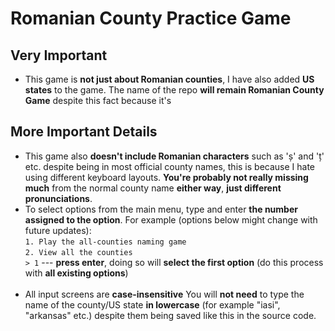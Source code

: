 # Romanian County Practice Game
## Very Important
- This game is **not just about Romanian counties**, I have also added **US states** to the game. The name of the repo **will remain Romanian County Game** despite this fact because it's 
## More Important Details
- This game also **doesn't include Romanian characters** such as 'ș' and 'ț' etc. despite being in most official county names, this is because I hate using different keyboard layouts. **You're probably not really missing much** from the normal county name **either way**, **just different pronunciations**.
- To select options from the main menu, type and enter **the number assigned to the option**. For example (options below might change with future updates):<br>
  ```1. Play the all-counties naming game```<br>
  ```2. View all the counties```<br>
  ```> 1``` --- **press enter**, doing so will **select the first option** (do this process with **all existing options**)<br><br>
- All input screens are **case-insensitive**
  You will **not need** to type the name of the county/US state **in lowercase** (for example "iasi", "arkansas" etc.) despite them being saved like this in the source code.
